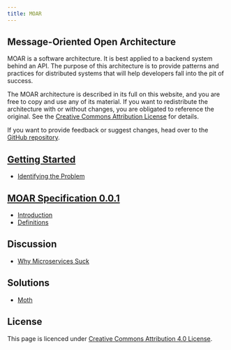 ```yaml
---
title: MOAR
---
```


## Message-Oriented Open Architecture

MOAR is a software architecture. It is best applied to a backend system behind an API. The purpose of this architecture is to provide patterns and practices for distributed systems that will help developers fall into the pit of success.

The MOAR architecture is described in its full on this website, and you are free to copy and use any of its material. If you want to redistribute the architecture with or without changes, you are obligated to reference the original. See the [Creative Commons Attribution License](https://creativecommons.org/licenses/by/4.0/) for details.

If you want to provide feedback or suggest changes, head over to the [GitHub repository](https://github.com/klabbet/moar-wiki).

## [Getting Started](getting-started/)

* [Identifying the Problem](getting-started/identifying-the-problem.html)

## [MOAR Specification 0.0.1](specification/0.0.1/)

* [Introduction](specification/0.0.1/introduction.html)
* [Definitions](specification/0.0.1/definitions.html)

## Discussion

* [Why Microservices Suck](discussion/why-microservices-suck.html)

## Solutions

* [Moth](https://github.com/klabbet/moth)

## License

This page is licenced under [Creative Commons Attribution 4.0 License](https://creativecommons.org/licenses/by/4.0/).
